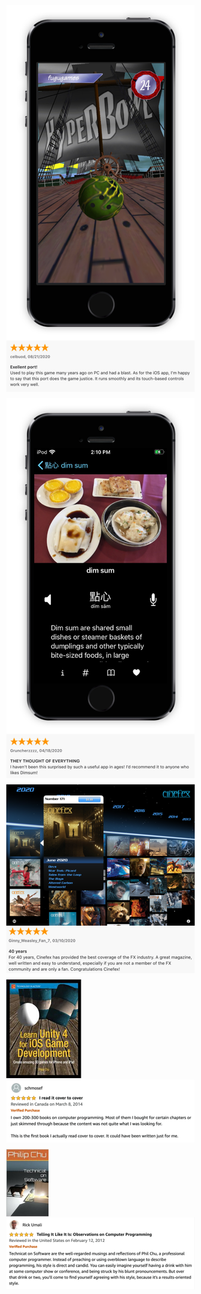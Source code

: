 [![hyperbowl](/images/hyperbowl/hyperbowlhighseasscreenshot/hyperbowlhighseas.png)](https://apps.apple.com/us/app/hyperbowl/id344209253)
[![hyperbowl](/images/hyperbowl/appstore/8-21-2020.png)](https://apps.apple.com/us/app/hyperbowl/id344209253)

[![talkdimsum](/images/talkdimsum/screenshots/talkdimsummockup.png)](https://apps.apple.com/us/app/talk-dim-sum/id953929066)
[![talkdimsum](/images/talkdimsum/appstore/talkdimsum-4-18-2020.png)](https://apps.apple.com/us/app/talk-dim-sum/id953929066)

[![cinefex](/images/cinefex/screenshots/cinefexscreenshot.png)](https://apps.apple.com/us/app/cinefex/id512379220)
[![cinefex](/images/cinefex/appstore/3-10-2020.png)](https://apps.apple.com/us/app/cinefex/id512379220)

[![learnunity](/images/learnunity/cover.jpg)](https://www.amazon.com/Learn-Unity-Development-Technology-Action/dp/1430248750)
[![learnunity](/images/learnunity/reviews/learnunityreview.png)](https://www.amazon.com/Learn-Unity-Development-Technology-Action/dp/1430248750)

[![technicatonsoftware cover](/images/technicatonsoftware/covers/techsoft.jpg)](https://www.amazon.com/Technicat-Software-Philip-Chu/dp/1082483958)
[![technicatonsoftware review](/images/technicatonsoftware/reviews/technicatonsoftwarereview.png)](https://www.amazon.com/Technicat-Software-Philip-Chu/dp/1082483958)

